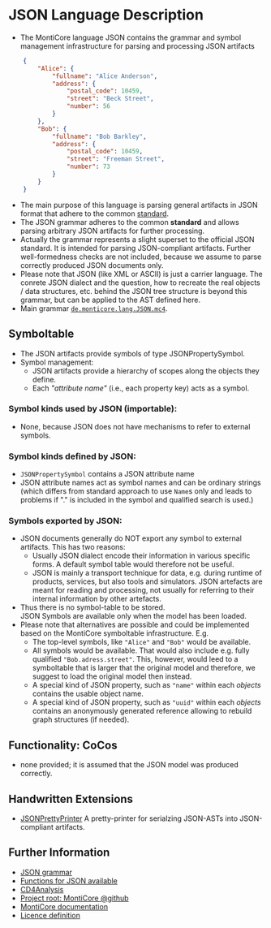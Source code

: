 <!-- (c) https://github.com/MontiCore/monticore -->

<!-- Beta-version: This is intended to become a MontiCore stable explanation. -->

# JSON Language Description

* The MontiCore language JSON contains the grammar 
  and symbol management infrastructure for parsing and processing 
  JSON artifacts
```json
    {
        "Alice": {
            "fullname": "Alice Anderson",
            "address": {
                "postal_code": 10459,
                "street": "Beck Street",
                "number": 56
            }
        },
        "Bob": {
            "fullname": "Bob Barkley",
            "address": {
                "postal_code": 10459,
                "street": "Freeman Street",
                "number": 73
            }
        }
    }
```
* The main purpose of this language is parsing general artifacts in JSON format
  that adhere to the common [standard](http://www.ecma-international.org/publications/files/ECMA-ST/ECMA-404.pdf).
* The JSON grammar adheres to the common **standard** and allows parsing 
  arbitrary JSON artifacts for further processing.
* Actually the grammar represents a slight superset to the official JSON standard. 
  It is intended for parsing JSON-compliant artifacts. Further well-formedness
  checks are not included, because we assume to parse correctly produced JSON 
  documents only.
* Please note that JSON (like XML or ASCII) is just a carrier language.
  The conrete JSON dialect and the question, how to recreate the
  real objects / data structures, etc. behind the JSON tree structure
  is beyond this grammar, but can be applied to the AST defined here.
* Main grammar [`de.monticore.lang.JSON.mc4`](src/main/grammars/de/monticore/lang/JSON.mc4).

## Symboltable
* The JSON artifacts provide symbols of type JSONPropertySymbol. 
* Symbol management:
  * JSON artifacts provide a hierarchy of scopes along the objects they define.
  * Each *"attribute name"* (i.e., each property key) acts as a symbol.

### Symbol kinds used by JSON (importable):
* None, because JSON does not have mechanisms to refer to external symbols.

### Symbol kinds defined by JSON:
* `JSONPropertySymbol` contains a JSON attribute name
* JSON attribute names act as symbol names and 
  can be ordinary strings (which differs from 
  standard approach to use `Name`s only and leads to problems if "."
  is included in the symbol and qualified search is used.)

### Symbols exported by JSON:
* JSON documents generally do NOT export any symbol to external artifacts. 
  This has two reasons:
  * Usually JSON dialect encode their information in various 
    specific forms. A default symbol table would therefore 
    not be useful.
  * JSON is mainly a transport technique for data, e.g. during runtime
    of products, services, but also tools and simulators. JSON artefacts 
    are meant for reading and processing, not usually for referring to 
    their internal information by other artefacts.
* Thus there is no symbol-table to be stored.  
  JSON Symbols are available only when the model has been loaded.
* Please note that alternatives are possible and could be implemented
  based on the MontiCore symboltable infrastructure. E.g. 
  * The top-level symbols, like `"Alice"` and `"Bob"` would be available. 
  * All symbols would be available. That would also include e.g. 
    fully qualified `"Bob.adress.street"`. This, however, would leed to a 
    symboltable that is larger that the original model and therefore,
    we suggest to load the original model then instead.
  * A special kind of JSON property, such as `"name"` within each
    *objects* contains the usable object name.
  * A special kind of JSON property, such as `"uuid"` within each
    *objects* contains an anonymously generated reference allowing
    to rebuild graph structures (if needed).

## Functionality: CoCos
* none provided; it is assumed that the JSON model was produced correctly.

## Handwritten Extensions
* [JSONPrettyPrinter](./src/main/java/de/monticore/lang/json/prettyprint/JSONPrettyPrinter.java)
  A pretty-printer for serialzing JSON-ASTs into JSON-compliant artifacts.

## Further Information

* [JSON grammar](src/main/grammars/de/monticore/lang/JSON.mc4)
* [Functions for JSON available](./README.md)
* [CD4Analysis](https://git.rwth-aachen.de/monticore/cd4analysis/cd4analysis)
* [Project root: MontiCore @github](https://github.com/MontiCore/monticore)
* [MontiCore documentation](http://www.monticore.de/)
* [Licence definition](https://github.com/MontiCore/monticore/blob/master/00.org/Licenses/LICENSE-MONTICORE-3-LEVEL.md)

